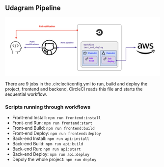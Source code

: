 ## Udagram Pipeline
![circleci](circleci-lifecycle.png)

There are 9 jobs in the .circleci/config.yml to run, build and deploy the project, frontend and backend, CircleCI reads this file and starts the sequential workflow.

### Scripts running through workflows 
- Front-end Install: ```npm run frontend:install```
- Front-end Run: ```npm run frontend:start```
- Front-end Build: ```npm run frontend:build```
- Front-end Deploy: ```npm run frontend:deploy```
- Back-end Install: ```npm run api:install```
- Back-end Build: ```npm run api:build```
- Back-end Run: ```npm run api:start```
- Back-end Deploy: ```npm run api:deploy```
- Depoly the whole project: ```npm run deploy```